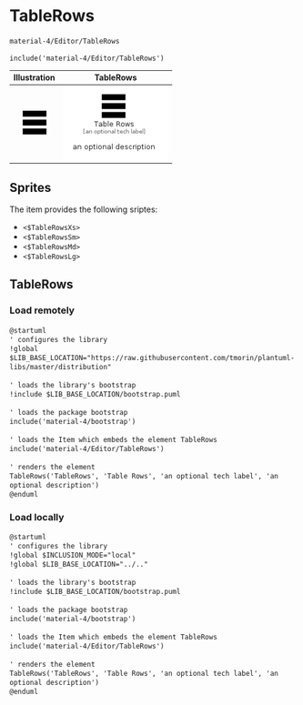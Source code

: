 # TableRows


```text
material-4/Editor/TableRows
```

```text
include('material-4/Editor/TableRows')
```



| Illustration | TableRows |
| :---: | :---: |
| ![illustration for Illustration](../../material-4/Editor/TableRows.png) | ![illustration for TableRows](../../material-4/Editor/TableRows.Local.png) |



## Sprites
The item provides the following sriptes:

- `<$TableRowsXs>`
- `<$TableRowsSm>`
- `<$TableRowsMd>`
- `<$TableRowsLg>`





## TableRows

### Load remotely
```plantuml
@startuml
' configures the library
!global $LIB_BASE_LOCATION="https://raw.githubusercontent.com/tmorin/plantuml-libs/master/distribution"

' loads the library's bootstrap
!include $LIB_BASE_LOCATION/bootstrap.puml

' loads the package bootstrap
include('material-4/bootstrap')

' loads the Item which embeds the element TableRows
include('material-4/Editor/TableRows')

' renders the element
TableRows('TableRows', 'Table Rows', 'an optional tech label', 'an optional description')
@enduml
```

### Load locally
```plantuml
@startuml
' configures the library
!global $INCLUSION_MODE="local"
!global $LIB_BASE_LOCATION="../.."

' loads the library's bootstrap
!include $LIB_BASE_LOCATION/bootstrap.puml

' loads the package bootstrap
include('material-4/bootstrap')

' loads the Item which embeds the element TableRows
include('material-4/Editor/TableRows')

' renders the element
TableRows('TableRows', 'Table Rows', 'an optional tech label', 'an optional description')
@enduml
```

